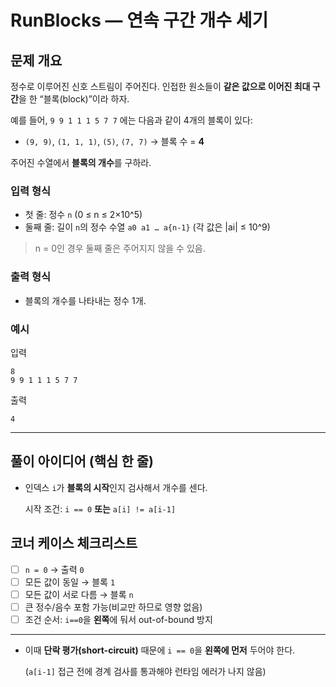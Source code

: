 # RunBlocks — 연속 구간 개수 세기

## 문제 개요

정수로 이루어진 신호 스트림이 주어진다. 인접한 원소들이 **같은 값으로 이어진 최대 구간**을 한 “블록(block)”이라 하자.

예를 들어, `9 9 1 1 1 5 7 7` 에는 다음과 같이 4개의 블록이 있다:

- `(9, 9)`, `(1, 1, 1)`, `(5)`, `(7, 7)` → 블록 수 = **4**

주어진 수열에서 **블록의 개수**를 구하라.

### 입력 형식

- 첫 줄: 정수 `n` (0 ≤ n ≤ 2×10^5)
- 둘째 줄: 길이 `n`의 정수 수열 `a0 a1 … a{n-1}` (각 값은 |ai| ≤ 10^9)

> n = 0인 경우 둘째 줄은 주어지지 않을 수 있음.
> 

### 출력 형식

- 블록의 개수를 나타내는 정수 1개.

### 예시

입력

```
8
9 9 1 1 1 5 7 7

```

출력

```
4

```

---

## 풀이 아이디어 (핵심 한 줄)

- 인덱스 `i`가 **블록의 시작**인지 검사해서 개수를 센다.
    
    시작 조건: `i == 0` **또는** `a[i] != a[i-1]`


## 코너 케이스 체크리스트

- [ ]  `n = 0` → 출력 `0`
- [ ]  모든 값이 동일 → 블록 `1`
- [ ]  모든 값이 서로 다름 → 블록 `n`
- [ ]  큰 정수/음수 포함 가능(비교만 하므로 영향 없음)
- [ ]  조건 순서: `i==0`을 **왼쪽**에 둬서 out-of-bound 방지

---
    
- 이때 **단락 평가(short-circuit)** 때문에 `i == 0`을 **왼쪽에 먼저** 두어야 한다.
    
    (`a[i-1]` 접근 전에 경계 검사를 통과해야 런타임 에러가 나지 않음)
